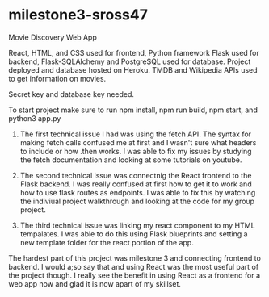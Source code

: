 # milestone3-sross47

Movie Discovery Web App

React, HTML, and CSS used for frontend, Python framework Flask used for backend, Flask-SQLAlchemy and PostgreSQL used for database. Project deployed and database hosted on Heroku. TMDB and Wikipedia APIs used to get information on movies.

Secret key and database key needed.

To start project make sure to run npm install, npm run build, npm start, and python3 app.py

1) The first technical issue I had was using the fetch API. The syntax for making fetch calls confused me at first and I wasn't sure what headers to include or how .then works. I was able to fix my issues by studying the fetch documentation and looking at some tutorials on youtube.

2) The second technical issue was connectnig the React frontend to the Flask backend. I was really confused at first how to get it to work and how to use flask routes as endpoints. I was able to fix this by watching the indiviual project walkthrough and looking at the code for my group project.

3) The third technical issue was linking my react component to my HTML tempalates. I was able to do this using Flask blueprints and setting a new template folder for the react portion of the app.

The hardest part of this project was milestone 3 and connecting frontend to backend. I would a;so say that and using React was the most useful part of the project though. I really see the benefit in using React as a frontend for a web app now and glad it is now apart of my skillset.
